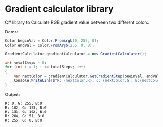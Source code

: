 # Gradient calculator library

C# library to Calculate RGB gradient value between two different colors.

Demo:

  ```csharp
  Color beginVal = Color.FromArgb(0, 255, 0);
  Color endVal = Color.FromArgb(255, 0, 0);
  
  GradientCalculator gradientCalculator = new GradientCalculator();         

  int totalSteps = 5;
  for (int i = 1; i <= totalSteps; i++)
  {
      var nextColor = gradientCalculator.GetGradientStep(beginVal, endVal, i, totalSteps);
      Console.WriteLine($"R: {nextColor.R}, G: {nextColor.G}, B:{nextColor.B}", nextColor);
  }
  ```
  
  Output:
  
  ```
  R: 0, G: 255, B:0
  R: 102, G: 153, B:0
  R: 153, G: 102, B:0
  R: 204, G: 51, B:0
  R: 255, G: 0, B:0
  ```
